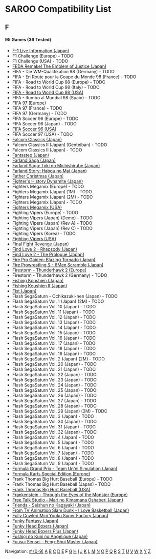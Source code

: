 # SAROO Compatibility List

## F

#### 95 Games (36 Tested)

- [F-1 Live Information (Japan)](../../Regions/Japan/GS-9035/01/README.md)
- F1 Challenge (Europe) - TODO
- F1 Challenge (USA) - TODO
- [FEDA Remake! The Emblem of Justice (Japan)](../../Regions/Japan/GS-9107/01/README.md)
- FIFA - Die WM-Qualifikation 98 (Germany) - TODO
- FIFA - En Route pour la Coupe du Monde 98 (France) - TODO
- FIFA - Road to World Cup 98 (Europe) - TODO
- FIFA - Road to World Cup 98 (Italy) - TODO
- [FIFA - Road to World Cup 98 (USA)](../../Regions/USA/T-5025H/01/README.md)
- FIFA - Rumbo al Mundial 98 (Spain) - TODO
- [FIFA 97 (Europe)](../../Regions/Europe/T-5017H/01/README.md)
- FIFA 97 (France) - TODO
- FIFA 97 (Germany) - TODO
- FIFA Soccer 96 (Europe) - TODO
- FIFA Soccer 96 (Japan) - TODO
- [FIFA Soccer 96 (USA)](../../Regions/USA/T-5003H/01/README.md)
- FIFA Soccer 97 (USA) - TODO
- [Falcom Classics (Japan)](../../Regions/Japan/T-31503G/01/README.md)
- Falcom Classics II (Japan) (Genteiban) - TODO
- Falcom Classics II (Japan) - TODO
- [Fantastep (Japan)](../../Regions/Japan/GS-9107/01/README.md)
- [Farland Saga (Japan)](../../Regions/Japan/T-32507G/01/README.md)
- [Farland Saga: Toki no Michishirube (Japan)](../../Regions/Japan/T-32511G/01/README.md)
- [Farland Story: Habou no Mai (Japan)](../../Regions/Japan/T-32505G/01/README.md)
- [Father Christmas (Japan)](../../Regions/Japan/T-18504G/01/README.md)
- [Fighter's History Dynamite (Japan)](../../Regions/Japan/GS-9107/01/README.md)
- Fighters Megamix (Europe) - TODO
- Fighters Megamix (Japan) (1M) - TODO
- Fighters Megamix (Japan) (2M) - TODO
- Fighters Megamix (Japan) - TODO
- [Fighters Megamix (USA)](../../Regions/USA/MK-81073/01/README.md)
- Fighting Vipers (Europe) - TODO
- Fighting Vipers (Japan) (Demo) - TODO
- Fighting Vipers (Japan) (Rev A) - TODO
- Fighting Vipers (Japan) (Rev C) - TODO
- Fighting Vipers (Korea) - TODO
- [Fighting Vipers (USA)](../../Regions/USA/MK-81041/01/README.md)
- [Final Fight Revenge (Japan)](../../Regions/Japan/T-20605G/01/README.md)
- [Find Love 2 - Rhapsody (Japan)](../../Regions/Japan/T-34605G/01/README.md)
- [Find Love 2 - The Prologue (Japan)](../../Regions/Japan/T-34604G/01/README.md)
- [Fire Pro Gaiden: Blazing Tornado (Japan)](../../Regions/Japan/T-4302G/01/README.md)
- [Fire Prowrestling S - 6Men Scramble (Japan)](../../Regions/Japan/T-4308G/01/README.md)
- [Firestorm - Thunderhawk 2 (Europe)](../../Regions/Europe/T-11501H00/01/README.md)
- Firestorm - Thunderhawk 2 (Germany) - TODO
- [Fishing Koushien (Japan)](../../Regions/Japan/T-24901G/01/README.md)
- [Fishing Koushien II (Japan)](../../Regions/Japan/T-24904G/01/README.md)
- [Fist (Japan)](../../Regions/Japan/T-15015G/01/README.md)
- Flash SegaSaturn - Ochikazuki-hen (Japan) - TODO
- Flash SegaSaturn Vol. 1 (Japan) (2M) - TODO
- Flash SegaSaturn Vol. 10 (Japan) - TODO
- Flash SegaSaturn Vol. 11 (Japan) - TODO
- Flash SegaSaturn Vol. 12 (Japan) - TODO
- Flash SegaSaturn Vol. 13 (Japan) - TODO
- Flash SegaSaturn Vol. 14 (Japan) - TODO
- Flash SegaSaturn Vol. 15 (Japan) - TODO
- Flash SegaSaturn Vol. 16 (Japan) - TODO
- Flash SegaSaturn Vol. 17 (Japan) - TODO
- Flash SegaSaturn Vol. 18 (Japan) - TODO
- Flash SegaSaturn Vol. 19 (Japan) - TODO
- Flash SegaSaturn Vol. 2 (Japan) (2M) - TODO
- Flash SegaSaturn Vol. 20 (Japan) - TODO
- Flash SegaSaturn Vol. 21 (Japan) - TODO
- Flash SegaSaturn Vol. 22 (Japan) - TODO
- Flash SegaSaturn Vol. 23 (Japan) - TODO
- Flash SegaSaturn Vol. 24 (Japan) - TODO
- Flash SegaSaturn Vol. 25 (Japan) - TODO
- Flash SegaSaturn Vol. 26 (Japan) - TODO
- Flash SegaSaturn Vol. 27 (Japan) - TODO
- Flash SegaSaturn Vol. 28 (Japan) - TODO
- Flash SegaSaturn Vol. 29 (Japan) (3M) - TODO
- Flash SegaSaturn Vol. 3 (Japan) - TODO
- Flash SegaSaturn Vol. 30 (Japan) - TODO
- Flash SegaSaturn Vol. 31 (Japan) - TODO
- Flash SegaSaturn Vol. 32 (Japan) - TODO
- Flash SegaSaturn Vol. 4 (Japan) - TODO
- Flash SegaSaturn Vol. 5 (Japan) - TODO
- Flash SegaSaturn Vol. 6 (Japan) - TODO
- Flash SegaSaturn Vol. 7 (Japan) - TODO
- Flash SegaSaturn Vol. 8 (Japan) - TODO
- Flash SegaSaturn Vol. 9 (Japan) - TODO
- [Formula Grand Prix - Team Un'ei Simulation (Japan)](../../Regions/Japan/T-7309G/01/README.md)
- [Formula Karts Special Edition (Europe)](../../Regions/Europe/MK-81282/01/README.md)
- Frank Thomas Big Hurt Baseball (Europe) - TODO
- Frank Thomas Big Hurt Baseball (Japan) - TODO
- [Frank Thomas Big Hurt Baseball (USA)](../../Regions/USA/T-8138H/01/README.md)
- [Frankenstein - Through the Eyes of the Monster (Europe)](../../Regions/Europe/T-12511H/01/README.md)
- [Free Talk Studio - Mari no Kimamana Oshaberi (Japan)](../../Regions/Japan/T-20504G/01/README.md)
- [Friends - Seishun no Kagayaki (Japan)](../../Regions/Japan/T-20109G/01/README.md)
- [From TV Animation Slam Dunk - I Love Basketball (Japan)](../../Regions/Japan/T-13301G/01/README.md)
- [Fully Cowled Mini Yonku Super Factory (Japan)](../../Regions/Japan/T-26407G/01/README.md)
- [Funky Fantasy (Japan)](../../Regions/Japan/T-20002G/01/README.md)
- [Funky Head Boxers (Japan)](../../Regions/Japan/T-20003G/01/README.md)
- [Funky Head Boxers Plus (Japan)](../../Regions/Japan/T-20004G/01/README.md)
- [Fushigi no Kuni no Angelique (Japan)](../../Regions/Japan/T-7634G/01/README.md)
- [Fuusui Sensei - Feng-Shui Master (Japan)](../../Regions/Japan/T-21701G/01/README.md)

Navigation:
[# (0-9)](./09.md) [A](./A.md) [B](./B.md) [C](./C.md) [D](./D.md) [E](./E.md) **F** [G](./G.md) [H](./H.md) [I](./I.md) [J](./J.md) [K](./K.md) [L](./L.md) [M](./M.md) [N](./N.md) [O](./O.md) [P](./P.md) [Q](./Q.md) [R](./R.md) [S](./S.md) [T](./T.md) [U](./U.md) [V](./V.md) [W](./W.md) [X](./X.md) [Y](./Y.md) [Z](./Z.md)
